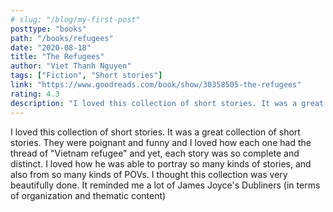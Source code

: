 ```yaml
---
# slug: "/blog/my-first-post"
posttype: "books"
path: "/books/refugees"
date: "2020-08-18"
title: "The Refugees"
author: "Viet Thanh Nguyen"
tags: ["Fiction", "Short stories"]
link: "https://www.goodreads.com/book/show/30358505-the-refugees"
rating: 4.3
description: "I loved this collection of short stories. It was a great collection of short stories. They were poignant and funny and I loved how each one had the thread of 'Vietnam refugee' and yet, each story was so complete and distinct."
---
```

I loved this collection of short stories. It was a great collection of short stories. They were poignant and funny and I loved how each one had the thread of "Vietnam refugee" and yet, each story was so complete and distinct. I loved how he was able to portray so many kinds of stories, and also from so many kinds of POVs. I thought this collection was very beautifully done. It reminded me a lot of James Joyce's Dubliners (in terms of organization and thematic content)